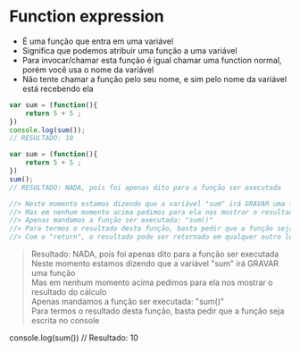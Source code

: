 # Function expression 
- É uma função que entra em uma variável 
- Significa que podemos atribuir uma função a uma variável
- Para invocar/chamar esta função é igual chamar uma function normal, porém você usa o nome da variável
- Não tente chamar a função pelo seu nome, e sim pelo nome da variável está recebendo ela

```js 
var sum = (function(){
    return 5 + 5 ;
})
console.log(sum());
// RESULTADO: 10
```

```js 
var sum = (function(){
    return 5 + 5 ;
})
sum();
// RESULTADO: NADA, pois foi apenas dito para a função ser executada

//> Neste momento estamos dizendo que a variável "sum" irá GRAVAR uma função               
//> Mas em nenhum momento acima pedimos para ela nos mostrar o resultado do cálculo        
//> Apenas mandamos a função ser executada: "sum()"                                        
//> Para termos o resultado desta função, basta pedir que a função seja escrita no console 
//> Com o "return", o resultado pode ser retornado em qualquer outro lugar, até numa variável por exemplo.

```
> Resultado: NADA, pois foi apenas dito para a função ser executada
Neste momento estamos dizendo que a variável "sum" irá GRAVAR uma função               
Mas em nenhum momento acima pedimos para ela nos mostrar o resultado do cálculo        
Apenas mandamos a função ser executada: "sum()"                                        
Para termos o resultado desta função, basta pedir que a função seja escrita no console 

console.log(sum())
// Resultado: 10 